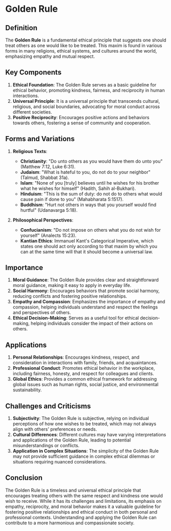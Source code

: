 # Golden Rule

## Definition
The **Golden Rule** is a fundamental ethical principle that suggests one should treat others as one would like to be treated. This maxim is found in various forms in many religions, ethical systems, and cultures around the world, emphasizing empathy and mutual respect.

## Key Components
1. **Ethical Foundation**: The Golden Rule serves as a basic guideline for ethical behavior, promoting kindness, fairness, and reciprocity in human interactions.
2. **Universal Principle**: It is a universal principle that transcends cultural, religious, and social boundaries, advocating for moral conduct across different societies.
3. **Positive Reciprocity**: Encourages positive actions and behaviors towards others, fostering a sense of community and cooperation.

## Forms and Variations
1. **Religious Texts**:
   - **Christianity**: "Do unto others as you would have them do unto you" (Matthew 7:12, Luke 6:31).
   - **Judaism**: "What is hateful to you, do not do to your neighbor" (Talmud, Shabbat 31a).
   - **Islam**: "None of you [truly] believes until he wishes for his brother what he wishes for himself" (Hadith, Sahih al-Bukhari).
   - **Hinduism**: "This is the sum of duty: do not do to others what would cause pain if done to you" (Mahabharata 5:1517).
   - **Buddhism**: "Hurt not others in ways that you yourself would find hurtful" (Udanavarga 5:18).

2. **Philosophical Perspectives**:
   - **Confucianism**: "Do not impose on others what you do not wish for yourself" (Analects 15:23).
   - **Kantian Ethics**: Immanuel Kant's Categorical Imperative, which states one should act only according to that maxim by which you can at the same time will that it should become a universal law.

## Importance
1. **Moral Guidance**: The Golden Rule provides clear and straightforward moral guidance, making it easy to apply in everyday life.
2. **Social Harmony**: Encourages behaviors that promote social harmony, reducing conflicts and fostering positive relationships.
3. **Empathy and Compassion**: Emphasizes the importance of empathy and compassion, helping individuals understand and respect the feelings and perspectives of others.
4. **Ethical Decision-Making**: Serves as a useful tool for ethical decision-making, helping individuals consider the impact of their actions on others.

## Applications
1. **Personal Relationships**: Encourages kindness, respect, and consideration in interactions with family, friends, and acquaintances.
2. **Professional Conduct**: Promotes ethical behavior in the workplace, including fairness, honesty, and respect for colleagues and clients.
3. **Global Ethics**: Provides a common ethical framework for addressing global issues such as human rights, social justice, and environmental sustainability.

## Challenges and Criticisms
1. **Subjectivity**: The Golden Rule is subjective, relying on individual perceptions of how one wishes to be treated, which may not always align with others' preferences or needs.
2. **Cultural Differences**: Different cultures may have varying interpretations and applications of the Golden Rule, leading to potential misunderstandings or conflicts.
3. **Application in Complex Situations**: The simplicity of the Golden Rule may not provide sufficient guidance in complex ethical dilemmas or situations requiring nuanced considerations.

## Conclusion
The Golden Rule is a timeless and universal ethical principle that encourages treating others with the same respect and kindness one would wish to receive. While it has its challenges and limitations, its emphasis on empathy, reciprocity, and moral behavior makes it a valuable guideline for fostering positive relationships and ethical conduct in both personal and professional contexts. Understanding and applying the Golden Rule can contribute to a more harmonious and compassionate society.

